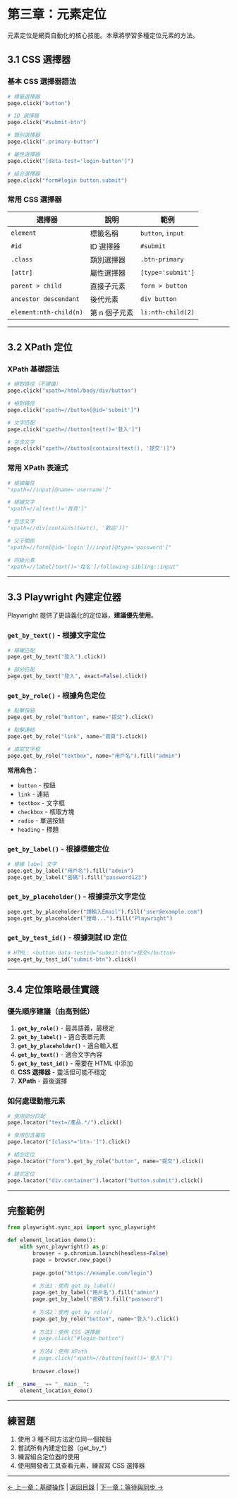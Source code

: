 # 第三章：元素定位

元素定位是網頁自動化的核心技能。本章將學習多種定位元素的方法。

## 3.1 CSS 選擇器

### 基本 CSS 選擇器語法

```python
# 標籤選擇器
page.click("button")

# ID 選擇器
page.click("#submit-btn")

# 類別選擇器
page.click(".primary-button")

# 屬性選擇器
page.click("[data-test='login-button']")

# 組合選擇器
page.click("form#login button.submit")
```

### 常用 CSS 選擇器

| 選擇器 | 說明 | 範例 |
|--------|------|------|
| `element` | 標籤名稱 | `button`, `input` |
| `#id` | ID 選擇器 | `#submit` |
| `.class` | 類別選擇器 | `.btn-primary` |
| `[attr]` | 屬性選擇器 | `[type='submit']` |
| `parent > child` | 直接子元素 | `form > button` |
| `ancestor descendant` | 後代元素 | `div button` |
| `element:nth-child(n)` | 第 n 個子元素 | `li:nth-child(2)` |

---

## 3.2 XPath 定位

### XPath 基礎語法

```python
# 絕對路徑（不建議）
page.click("xpath=/html/body/div/button")

# 相對路徑
page.click("xpath=//button[@id='submit']")

# 文字匹配
page.click("xpath=//button[text()='登入']")

# 包含文字
page.click("xpath=//button[contains(text(), '提交')]")
```

### 常用 XPath 表達式

```python
# 根據屬性
"xpath=//input[@name='username']"

# 根據文字
"xpath=//a[text()='首頁']"

# 包含文字
"xpath=//div[contains(text(), '歡迎')]"

# 父子關係
"xpath=//form[@id='login']//input[@type='password']"

# 同級元素
"xpath=//label[text()='姓名']/following-sibling::input"
```

---

## 3.3 Playwright 內建定位器

Playwright 提供了更語義化的定位器，**建議優先使用**。

### `get_by_text()` - 根據文字定位

```python
# 精確匹配
page.get_by_text("登入").click()

# 部分匹配
page.get_by_text("登入", exact=False).click()
```

### `get_by_role()` - 根據角色定位

```python
# 點擊按鈕
page.get_by_role("button", name="提交").click()

# 點擊連結
page.get_by_role("link", name="首頁").click()

# 填寫文字框
page.get_by_role("textbox", name="用戶名").fill("admin")
```

**常用角色：**
- `button` - 按鈕
- `link` - 連結
- `textbox` - 文字框
- `checkbox` - 核取方塊
- `radio` - 單選按鈕
- `heading` - 標題

### `get_by_label()` - 根據標籤定位

```python
# 根據 label 文字
page.get_by_label("用戶名").fill("admin")
page.get_by_label("密碼").fill("password123")
```

### `get_by_placeholder()` - 根據提示文字定位

```python
page.get_by_placeholder("請輸入Email").fill("user@example.com")
page.get_by_placeholder("搜尋...").fill("Playwright")
```

### `get_by_test_id()` - 根據測試 ID 定位

```python
# HTML: <button data-testid="submit-btn">提交</button>
page.get_by_test_id("submit-btn").click()
```

---

## 3.4 定位策略最佳實踐

### 優先順序建議（由高到低）

1. **`get_by_role()`** - 最具語義，最穩定
2. **`get_by_label()`** - 適合表單元素
3. **`get_by_placeholder()`** - 適合輸入框
4. **`get_by_text()`** - 適合文字內容
5. **`get_by_test_id()`** - 需要在 HTML 中添加
6. **CSS 選擇器** - 靈活但可能不穩定
7. **XPath** - 最後選擇

### 如何處理動態元素

```python
# 使用部分匹配
page.locator("text=/產品.*/").click()

# 使用包含屬性
page.locator("[class*='btn-']").click()

# 組合定位
page.locator("form").get_by_role("button", name="提交").click()

# 鏈式定位
page.locator("div.container").locator("button.submit").click()
```

---

## 完整範例

```python
from playwright.sync_api import sync_playwright

def element_location_demo():
    with sync_playwright() as p:
        browser = p.chromium.launch(headless=False)
        page = browser.new_page()
        
        page.goto("https://example.com/login")
        
        # 方法1：使用 get_by_label()
        page.get_by_label("用戶名").fill("admin")
        page.get_by_label("密碼").fill("password")
        
        # 方法2：使用 get_by_role()
        page.get_by_role("button", name="登入").click()
        
        # 方法3：使用 CSS 選擇器
        # page.click("#login-button")
        
        # 方法4：使用 XPath
        # page.click("xpath=//button[text()='登入']")
        
        browser.close()

if __name__ == "__main__":
    element_location_demo()
```

---

## 練習題

1. 使用 3 種不同方法定位同一個按鈕
2. 嘗試所有內建定位器（get_by_*）
3. 練習組合定位器的使用
4. 使用開發者工具查看元素，練習寫 CSS 選擇器

---

[← 上一章：基礎操作](../第02章_基礎操作/README.md) | [返回目錄](../README.md) | [下一章：等待與同步 →](../第04章_等待與同步/README.md)

